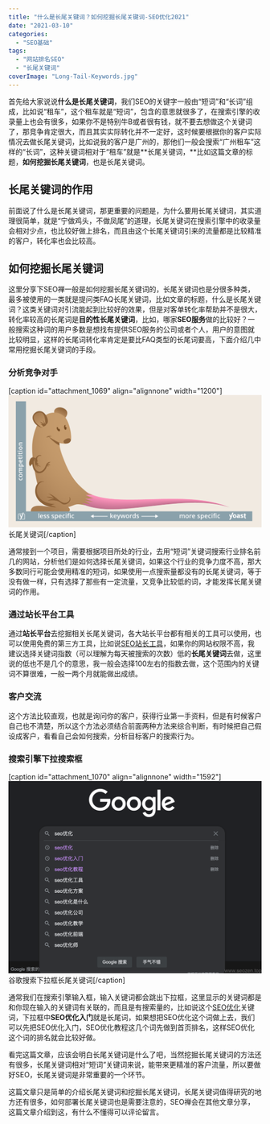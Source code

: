 ```yaml
---
title: "什么是长尾关键词？如何挖掘长尾关键词-SEO优化2021"
date: "2021-03-10"
categories: 
  - "SEO基础"
tags: 
  - "网站排名SEO"
  - "长尾关键词"
coverImage: "Long-Tail-Keywords.jpg"
---
```


首先给大家说说**什么是长尾关键词**，我们SEO的关键字一般由“短词”和“长词”组成，比如说“租车”，这个租车就是“短词”，包含的意思就很多了，在搜索引擎的收录量上也会有很多，如果你不是特别牛B或者很有钱，就不要去想做这个关键词了，那竞争肯定很大，而且其实实际转化并不一定好，这时候要根据你的客户实际情况去做长尾关键词，比如说我的客户是广州的，那他们一般会搜索“广州租车”这样的“长词”，这种关键词相对于“租车”就是**长尾关键词，**比如这篇文章的标题，**如何挖掘长尾关键词**，也是长尾关键词。

## 长尾关键词的作用

前面说了什么是长尾关键词，那更重要的问题是，为什么要用长尾关键词，其实道理很简单，就是“宁做鸡头，不做凤尾”的道理，长尾关键词在搜索引擎中的收录量会相对少点，也比较好做上排名，而且由这个长尾关键词引来的流量都是比较精准的客户，转化率也会比较高。

## 如何挖掘长尾关键词

这里分享下SEO禅一般是如何挖掘长尾关键词的，长尾关键词也是分很多种类，最多被使用的一类就是提问类FAQ长尾关键词，比如文章的标题，什么是长尾关键词？这类关键词对引流能起到比较好的效果，但是对客单转化率帮助并不是很大，转化率较高的长尾词是**目的性长尾关键词**，比如，哪家**SEO服务**做的比较好？一般搜索这种词的用户多数是想找有提供SEO服务的公司或者个人，用户的意图就比较明显，这样的长尾词转化率肯定是要比FAQ类型的长尾词要高，下面介绍几中常用挖掘长尾关键词的手段。

### 分析竞争对手

\[caption id="attachment\_1069" align="alignnone" width="1200"\]![long-tail-keywords-seo-2021](images/long-tail-keywords-seo-2021.png) 长尾关键词\[/caption\]

通常接到一个项目，需要根据项目所处的行业，去用“短词”关键词搜索行业排名前几的网站，分析他们是如何选择长尾关键词，如果这个行业的竞争力度不高，那大多数同行可能会使用精准的短词，如果使用一点搜索量都没有的长尾关键词，等于没有做一样，只有选择了那些有一定流量，又竞争比较低的词，才能发挥长尾关键词的作用。

### 通过站长平台工具

通过**站长平台**去挖掘相关长尾关键词，各大站长平台都有相关的工具可以使用，也可以使用免费的第三方工具，比如说[SEO站长工具](https://seo.chinaz.com)，如果你的网站权限不高，我建议选择关键词指数（可以理解为每天被搜索的次数）低的**长尾关键词**去做，这里说的低也不是几个的意思，我一般会选择100左右的指数去做，这个范围内的关键词不算很难，一般一两个月就能做出成绩。

### 客户交流

这个方法比较直观，也就是询问你的客户，获得行业第一手资料，但是有时候客户自己也不清楚，所以这个方法必须结合前面两种方法来综合判断，有时候把自己假设成客户，看看自己会如何搜索，分析目标客户的搜索行为。

### 搜索引擎下拉搜索框

\[caption id="attachment\_1070" align="alignnone" width="1592"\]![google-search-drop-down-keywords](images/google-search-drop-down-keywords.png) 谷歌搜索下拉框长尾关键词\[/caption\]

通常我们在搜索引擎输入框，输入关键词都会跳出下拉框，这里显示的关键词都是和你现在输入的关键词有关联的，而且是有搜索量的，比如说这个[SEO优化](https://www.seozen.top/SEO教程-first-step.html)关键词，下拉框中**SEO优化入门**就是长尾词，如果想把SEO优化这个词做上去，我们可以先把SEO优化入门，SEO优化教程这几个词先做到首页排名，这样SEO优化这个词的排名就会比较好做。

看完这篇文章，应该会明白长尾关键词是什么了吧，当然挖掘长尾关键词的方法还有很多，长尾关键词相对“短词”关键词来说，能带来更精准的客户流量，所以要做好SEO，长尾关键词是非常重要的一个环节。

这篇文章只是简单的介绍长尾关键词和挖掘长尾关键词，长尾关键词值得研究的地方还有很多，如何部署长尾关键词也是需要注意的，SEO禅会在其他文章分享，这篇文章介绍到这，有什么不懂得可以评论留言。
